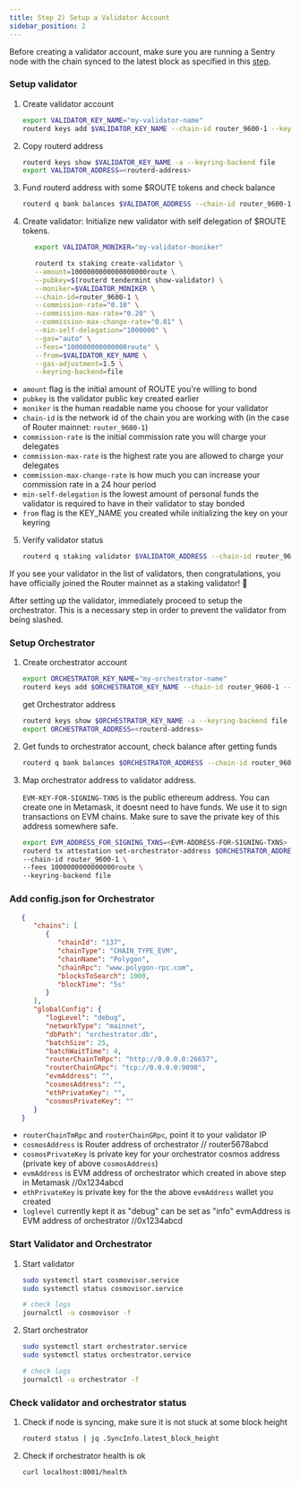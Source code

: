 ```yaml
---
title: Step 2) Setup a Validator Account
sidebar_position: 2
---
```


Before creating a validator account, make sure you are running a Sentry node with the chain synced to the latest block as specified in this [step](./run-a-sentry-node). 


### Setup validator

1. Create validator account

   ```bash
   export VALIDATOR_KEY_NAME="my-validator-name"
   routerd keys add $VALIDATOR_KEY_NAME --chain-id router_9600-1 --keyring-backend file
   ```

2. Copy routerd address

   ```bash
   routerd keys show $VALIDATOR_KEY_NAME -a --keyring-backend file
   export VALIDATOR_ADDRESS=<routerd-address>
   ```

3. Fund routerd address with some $ROUTE tokens and check balance

   ```bash
   routerd q bank balances $VALIDATOR_ADDRESS --chain-id router_9600-1 --keyring-backend file
   ```

4. Create validator: Initialize new validator with self delegation of $ROUTE tokens.

   ```bash
      export VALIDATOR_MONIKER="my-validator-moniker"

      routerd tx staking create-validator \
      --amount=1000000000000000000route \
      --pubkey=$(routerd tendermint show-validator) \
      --moniker=$VALIDATOR_MONIKER \
      --chain-id=router_9600-1 \
      --commission-rate="0.10" \
      --commission-max-rate="0.20" \
      --commission-max-change-rate="0.01" \
      --min-self-delegation="1000000" \
      --gas="auto" \
      --fees="100000000000000route" \
      --from=$VALIDATOR_KEY_NAME \
      --gas-adjustment=1.5 \
      --keyring-backend=file
   ```

- `amount` flag is the initial amount of ROUTE you're willing to bond
- `pubkey` is the validator public key created earlier
- `moniker` is the human readable name you choose for your validator
- `chain-id` is the network id of the chain you are working with (in the case of Router mainnet: `router_9600-1`)
- `commission-rate` is the initial commission rate you will charge your delegates 
- `commission-max-rate` is the highest rate you are allowed to charge your delegates
- `commission-max-change-rate` is how much you can increase your commission rate in a 24 hour period
- `min-self-delegation` is the lowest amount of personal funds the validator is required to have in their validator to stay bonded
- `from` flag is the KEY_NAME you created while initializing the key on your keyring

5. Verify validator status

   ```bash
   routerd q staking validator $VALIDATOR_ADDRESS --chain-id router_9600-1 --keyring-backend file
   ```

If you see your validator in the list of validators, then congratulations, you have officially joined the Router mainnet as a staking validator! 🎉


After setting up the validator, immediately proceed to setup the orchestrator. This is a necessary step in order to prevent the validator from being slashed.


### Setup Orchestrator

1. Create orchestrator account

   ```bash
   export ORCHESTRATOR_KEY_NAME="my-orchestrator-name"
   routerd keys add $ORCHESTRATOR_KEY_NAME --chain-id router_9600-1 --keyring-backend file
   ```

   get Orchestrator address

   ```bash
   routerd keys show $ORCHESTRATOR_KEY_NAME -a --keyring-backend file
   export ORCHESTRATOR_ADDRESS=<routerd-address>
   ```

2. Get funds to orchestrator account, check balance after getting funds

   ```bash
   routerd q bank balances $ORCHESTRATOR_ADDRESS --chain-id router_9600-1 --keyring-backend file
   ```

3. Map orchestrator address to validator address.

   `EVM-KEY-FOR-SIGNING-TXNS` is the public ethereum address. You can create one in Metamask, it doesnt need to have funds. We use it to sign transactions on EVM chains. Make sure to save the private key of this address somewhere safe.

   ```bash
   export EVM_ADDRESS_FOR_SIGNING_TXNS=<EVM-ADDRESS-FOR-SIGNING-TXNS>
   routerd tx attestation set-orchestrator-address $ORCHESTRATOR_ADDRESS $EVM_ADDRESS_FOR_SIGNING_TXNS --from my-validator-key \
   --chain-id router_9600-1 \
   --fees 1000000000000000route \
   --keyring-backend file
   ```

### Add config.json for Orchestrator

   ```json
      {
         "chains": [
            {
               "chainId": "137",
               "chainType": "CHAIN_TYPE_EVM",
               "chainName": "Polygon",
               "chainRpc": "www.polygon-rpc.com",
               "blocksToSearch": 1000,
               "blockTime": "5s"
            }
         ],
         "globalConfig": {
            "logLevel": "debug",
            "networkType": "mainnet",
            "dbPath": "orchestrator.db",
            "batchSize": 25,
            "batchWaitTime": 4,
            "routerChainTmRpc": "http://0.0.0.0:26657",
            "routerChainGRpc": "tcp://0.0.0.0:9090",
            "evmAddress": "",
            "cosmosAddress": "",
            "ethPrivateKey": "",
            "cosmosPrivateKey": ""
         }
      }
   ```

- `routerChainTmRpc` and `routerChainGRpc`, point it to your validator IP
- `cosmosAddress` is Router address of orchestrator // router5678abcd
- `cosmosPrivateKey` is private key for your orchestrator cosmos address (private key of above `cosmosAddress`)
- `evmAddress` is EVM address of orchestrator which created in above step in Metamask //0x1234abcd
- `ethPrivateKey` is private key for the the above `evmAddress` wallet you created
- `loglevel` currently kept it as "debug" can be set as "info" evmAddress is EVM address of orchestrator //0x1234abcd

### Start Validator and Orchestrator

1. Start validator

   ```bash
   sudo systemctl start cosmovisor.service
   sudo systemctl status cosmovisor.service

   # check logs
   journalctl -u cosmovisor -f
   ```

2. Start orchestrator

   ```bash
   sudo systemctl start orchestrator.service
   sudo systemctl status orchestrator.service

   # check logs
   journalctl -u orchestrator -f
   ```

### Check validator and orchestrator status

1. Check if node is syncing, make sure it is not stuck at some block height

   ```bash
   routerd status | jq .SyncInfo.latest_block_height
   ```

2. Check if orchestrator health is ok

   ```bash
   curl localhost:8001/health
   ```